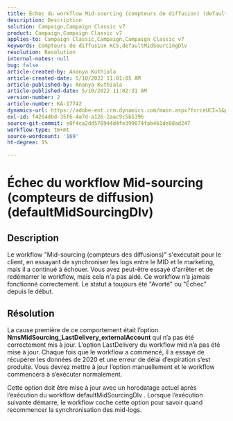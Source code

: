 ```yaml
---
title: Échec du workflow Mid-sourcing (compteurs de diffusion) (defaultMidSourcingDlv)
description: Description
solution: Campaign,Campaign Classic v7
product: Campaign,Campaign Classic v7
applies-to: Campaign Classic,Campaign,Campaign Classic v7
keywords: Compteurs de diffusion KCS,defaultMidSourcingDlv
resolution: Resolution
internal-notes: null
bug: false
article-created-by: Ananya Kuthiala
article-created-date: 5/10/2022 11:01:05 AM
article-published-by: Ananya Kuthiala
article-published-date: 5/10/2022 11:02:31 AM
version-number: 2
article-number: KA-17742
dynamics-url: https://adobe-ent.crm.dynamics.com/main.aspx?forceUCI=1&pagetype=entityrecord&etn=knowledgearticle&id=fcd8117b-50d0-ec11-a7b5-0022480a8e40
exl-id: f4264dbd-35f6-4a7d-a126-2aac9c5b5396
source-git-commit: e8f4ca2dd578944d4fe399074fab461de88ad247
workflow-type: tm+mt
source-wordcount: '169'
ht-degree: 1%

---
```


# Échec du workflow Mid-sourcing (compteurs de diffusion) (defaultMidSourcingDlv)

## Description

Le workflow &quot;Mid-sourcing (compteurs des diffusions)&quot; s&#39;exécutait pour le client, en essayant de synchroniser les logs entre le MID et le marketing, mais il a continué à échouer. Vous avez peut-être essayé d&#39;arrêter et de redémarrer le workflow, mais cela n&#39;a pas aidé. Ce workflow n’a jamais fonctionné correctement. Le statut a toujours été &quot;Avorté&quot; ou &quot;Échec&quot; depuis le début.

## Résolution


La cause première de ce comportement était l’option.<b> NmsMidSourcing_LastDelivery_externalAccount</b> qui n’a pas été correctement mis à jour. L’option LastDelivery du workflow mid n’a pas été mise à jour. Chaque fois que le workflow a commencé, il a essayé de récupérer les données de 2020 et une erreur de délai d’expiration s’est produite. Vous devrez mettre à jour l’option manuellement et le workflow commencera à s’exécuter normalement.

Cette option doit être mise à jour avec un horodatage actuel après l’exécution du workflow defaultMidSourcingDlv . Lorsque l’exécution suivante démarre, le workflow coche cette option pour savoir quand recommencer la synchronisation des mid-logs.
